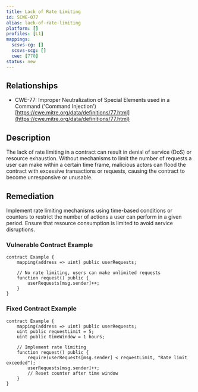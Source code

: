 ```yaml
---
title: Lack of Rate Limiting
id: SCWE-077
alias: lack-of-rate-limiting
platform: []
profiles: [L1]
mappings:
  scsvs-cg: []
  scsvs-scg: []
  cwe: [770]
status: new
---
```


## Relationships  
- CWE-77: Improper Neutralization of Special Elements used in a Command ('Command Injection')  
  [https://cwe.mitre.org/data/definitions/77.html](https://cwe.mitre.org/data/definitions/77.html)  

## Description
The lack of rate limiting in a contract can result in denial of service (DoS) or resource exhaustion. Without mechanisms to limit the number of requests a user can make within a certain time frame, malicious actors can flood the contract with excessive transactions or requests, causing the contract to become unresponsive or unusable.

## Remediation
Implement rate limiting mechanisms using time-based conditions or counters to restrict the number of actions a user can perform in a given period. Ensure that resource consumption is limited to avoid service disruptions.

### Vulnerable Contract Example
```solidity
contract Example {
    mapping(address => uint) public userRequests;

    // No rate limiting, users can make unlimited requests
    function request() public {
        userRequests[msg.sender]++;
    }
}
```
### Fixed Contract Example
```solidity
contract Example {
    mapping(address => uint) public userRequests;
    uint public requestLimit = 5;
    uint public timeWindow = 1 hours;

    // Implement rate limiting
    function request() public {
        require(userRequests[msg.sender] < requestLimit, "Rate limit exceeded");
        userRequests[msg.sender]++;
        // Reset counter after time window
    }
}
```